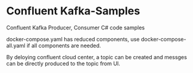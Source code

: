 # Confluent Kafka-Samples
Confluent Kafka Producer, Consumer C# code samples 

docker-compose.yaml has reduced components, use docker-compose-all.yaml if all components are needed. 

By deloying confluent cloud center, a topic can be created and messges can be directly produced to the topic from UI. 
